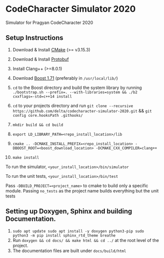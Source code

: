 # CodeCharacter Simulator 2020
Simulator for Pragyan CodeCharacter 2020

## Setup Instructions

1. Download & Install [CMake](https://cmake.org/install/) (>= v3.15.3)

2. Download & Install [Protobuf](https://github.com/protocolbuffers/protobuf/blob/master/src/README.md)

3. Install Clang++ (>=8.0.1)

4. Download [Boost 1.71](https://www.boost.org/users/history/version_1_71_0.html) (preferably in `/usr/local/lib/`)

5. `cd` to the Boost directory and build the system library by running `./bootstrap.sh --prefix=. --with-libraries=system && ./b2 cxxflags=-std=c++14 install`

6. `cd` to your projects directory and run `git clone --recursive https://github.com/delta/codecharacter-simulator-2020.git` && `git config core.hooksPath .githooks/ `

7. `mkdir build && cd build`

8. `export LD_LIBRARY_PATH=<repo_install_location>/lib`

9. `cmake .. -DCMAKE_INSTALL_PREFIX=<repo_install_location> -DBOOST_ROOT=<boost_download_location> -DCMAKE_CXX_COMPILER=clang++`

10. `make install`


To run the simulator, `<your_install_location>/bin/simulator`

To run the unit tests, `<your_install_location>/bin/test`

Pass `-DBUILD_PROJECT=<project_name>` to cmake to build only a specific module. Passing `no_tests` as the project name builds everything but the unit tests

## Setting up Doxygen, Sphinx and building Documentation.

1. `sudo apt update
	sudo apt install -y doxygen python3-pip
	sudo python3 -m pip install sphinx_rtd_theme breathe`
2. Run `doxygen && cd docs/ && make html && cd ../` at the root level of the project.
3. The documentation files are built under `docs/build/html`
